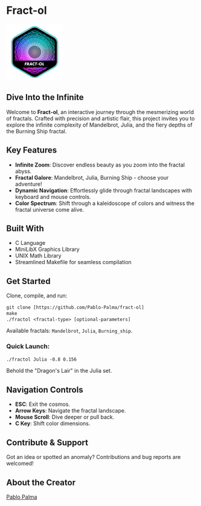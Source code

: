 # Fract-ol

![Fract-ol Preview](https://github.com/mcombeau/mcombeau/blob/main/42_badges/fract-ole.png)

## Dive Into the Infinite
Welcome to **Fract-ol**, an interactive journey through the mesmerizing world of fractals. Crafted with precision and artistic flair, this project invites you to explore the infinite complexity of Mandelbrot, Julia, and the fiery depths of the Burning Ship fractal.

## Key Features
- **Infinite Zoom**: Discover endless beauty as you zoom into the fractal abyss.
- **Fractal Galore**: Mandelbrot, Julia, Burning Ship - choose your adventure!
- **Dynamic Navigation**: Effortlessly glide through fractal landscapes with keyboard and mouse controls.
- **Color Spectrum**: Shift through a kaleidoscope of colors and witness the fractal universe come alive.

## Built With
- C Language
- MiniLibX Graphics Library
- UNIX Math Library
- Streamlined Makefile for seamless compilation

## Get Started
Clone, compile, and run:
```
git clone [https://github.com/Pablo-Palma/fract-ol]
make
./fractol <fractal-type> [optional-parameters]
```
Available fractals: `Mandelbrot`, `Julia`, `Burning_ship`.

### Quick Launch:
```
./fractol Julia -0.8 0.156
```
Behold the "Dragon's Lair" in the Julia set.

## Navigation Controls
- **ESC**: Exit the cosmos.
- **Arrow Keys**: Navigate the fractal landscape.
- **Mouse Scroll**: Dive deeper or pull back.
- **C Key**: Shift color dimensions.

## Contribute & Support
Got an idea or spotted an anomaly? Contributions and bug reports are welcomed!

## About the Creator
[Pablo Palma](https://github.com/Pablo-Palma)
